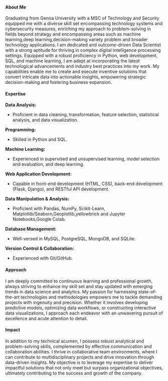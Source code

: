 #### About Me

Graduating from Genoa University with a MSC of Technology and Security equipped me with a diverse skill set encompassing technology systems and cybersecurity measures, enriching my approach to problem-solving in fields beyond strategy and encompassing areas such as machine learning,deep learning,decision-making variety problem and broader technology applications.
I am dedicated and outcome-driven Data Scientist with a strong aptitude for thriving in complex digital intelligence processing settings. Equipped with a robust proficiency in Python, web development, SQL, and machine learning, I am adept at incorporating the latest technological advancements and industry best practices into my work. My capabilities enable me to create and execute inventive solutions that convert intricate data into actionable insights, empowering strategic decision-making and fostering business expansion.

#### Expertise

**Data Analysis:**
- Proficient in data cleaning, transformation, feature selection, statistical analysis, and data visualization.

**Programming:**
- Skilled in Python and SQL.

**Machine Learning:**
- Experienced in supervised and unsupervised learning, model selection and evaluation, and deep learning.

**Web Application Development:**
- Capable in front-end development (HTML, CSS), back-end development (Flask, Django), and RESTful API development.

**Data Manipulation & Analysis:**
- Proficient with Pandas, NumPy, Scikit-Learn, Matplotlib/Seaborn,Geoplotlib,yellowbrick and Jupyter Notebooks,Google Colab.

**Database Management:**
- Well-versed in MySQL, PostgreSQL, MongoDB, and SQLite.

**Version Control & Collaboration:**
- Experienced with Git/GitHub.

#### Approach

I am deeply committed to continuous learning and professional growth, always striving to enhance my skill set and stay updated with emerging trends in data science and analytics. My passion for harnessing state-of-the-art technologies and methodologies empowers me to tackle demanding projects with ingenuity and precision. Whether it involves developing predictive models, optimizing data workflows, or constructing interactive data visualizations, I approach each endeavor with an unwavering pursuit of excellence and acute attention to detail.

#### Impact

In addition to my technical acumen, I possess robust analytical and problem-solving skills, complemented by effective communication and collaboration abilities. I thrive in collaborative team environments, where I can contribute to multidisciplinary projects and drive innovation through data-driven insights. My objective is to leverage my expertise to deliver impactful solutions that not only meet but surpass organizational objectives, ultimately contributing to the success and growth of the company.
